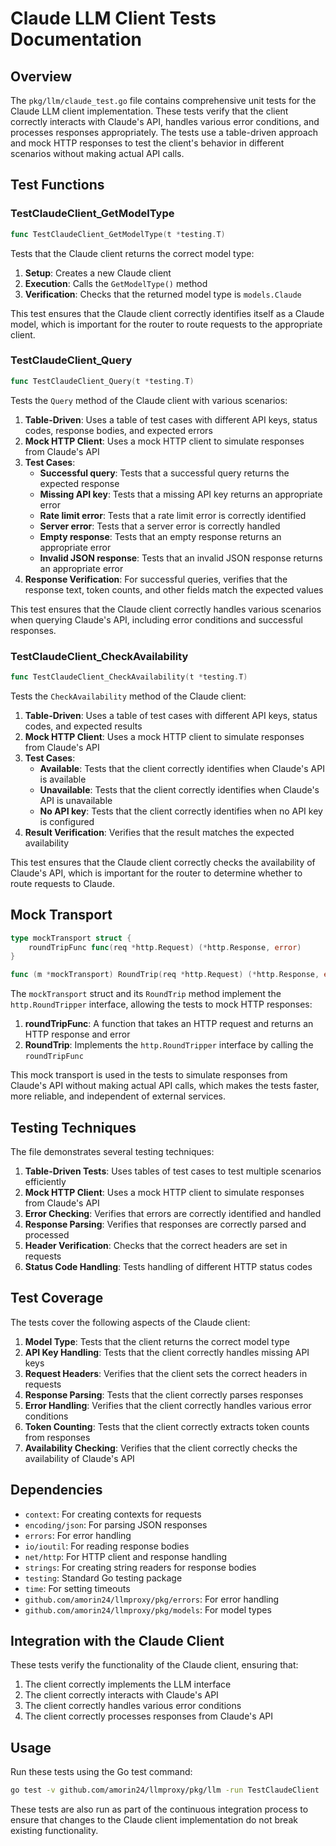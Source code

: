 # Claude LLM Client Tests Documentation

## Overview

The `pkg/llm/claude_test.go` file contains comprehensive unit tests for the Claude LLM client implementation. These tests verify that the client correctly interacts with Claude's API, handles various error conditions, and processes responses appropriately. The tests use a table-driven approach and mock HTTP responses to test the client's behavior in different scenarios without making actual API calls.

## Test Functions

### TestClaudeClient_GetModelType

```go
func TestClaudeClient_GetModelType(t *testing.T)
```

Tests that the Claude client returns the correct model type:

1. **Setup**: Creates a new Claude client
2. **Execution**: Calls the `GetModelType()` method
3. **Verification**: Checks that the returned model type is `models.Claude`

This test ensures that the Claude client correctly identifies itself as a Claude model, which is important for the router to route requests to the appropriate client.

### TestClaudeClient_Query

```go
func TestClaudeClient_Query(t *testing.T)
```

Tests the `Query` method of the Claude client with various scenarios:

1. **Table-Driven**: Uses a table of test cases with different API keys, status codes, response bodies, and expected errors
2. **Mock HTTP Client**: Uses a mock HTTP client to simulate responses from Claude's API
3. **Test Cases**:
   - **Successful query**: Tests that a successful query returns the expected response
   - **Missing API key**: Tests that a missing API key returns an appropriate error
   - **Rate limit error**: Tests that a rate limit error is correctly identified
   - **Server error**: Tests that a server error is correctly handled
   - **Empty response**: Tests that an empty response returns an appropriate error
   - **Invalid JSON response**: Tests that an invalid JSON response returns an appropriate error
4. **Response Verification**: For successful queries, verifies that the response text, token counts, and other fields match the expected values

This test ensures that the Claude client correctly handles various scenarios when querying Claude's API, including error conditions and successful responses.

### TestClaudeClient_CheckAvailability

```go
func TestClaudeClient_CheckAvailability(t *testing.T)
```

Tests the `CheckAvailability` method of the Claude client:

1. **Table-Driven**: Uses a table of test cases with different API keys, status codes, and expected results
2. **Mock HTTP Client**: Uses a mock HTTP client to simulate responses from Claude's API
3. **Test Cases**:
   - **Available**: Tests that the client correctly identifies when Claude's API is available
   - **Unavailable**: Tests that the client correctly identifies when Claude's API is unavailable
   - **No API key**: Tests that the client correctly identifies when no API key is configured
4. **Result Verification**: Verifies that the result matches the expected availability

This test ensures that the Claude client correctly checks the availability of Claude's API, which is important for the router to determine whether to route requests to Claude.

## Mock Transport

```go
type mockTransport struct {
    roundTripFunc func(req *http.Request) (*http.Response, error)
}

func (m *mockTransport) RoundTrip(req *http.Request) (*http.Response, error)
```

The `mockTransport` struct and its `RoundTrip` method implement the `http.RoundTripper` interface, allowing the tests to mock HTTP responses:

1. **roundTripFunc**: A function that takes an HTTP request and returns an HTTP response and error
2. **RoundTrip**: Implements the `http.RoundTripper` interface by calling the `roundTripFunc`

This mock transport is used in the tests to simulate responses from Claude's API without making actual API calls, which makes the tests faster, more reliable, and independent of external services.

## Testing Techniques

The file demonstrates several testing techniques:

1. **Table-Driven Tests**: Uses tables of test cases to test multiple scenarios efficiently
2. **Mock HTTP Client**: Uses a mock HTTP client to simulate responses from Claude's API
3. **Error Checking**: Verifies that errors are correctly identified and handled
4. **Response Parsing**: Verifies that responses are correctly parsed and processed
5. **Header Verification**: Checks that the correct headers are set in requests
6. **Status Code Handling**: Tests handling of different HTTP status codes

## Test Coverage

The tests cover the following aspects of the Claude client:

1. **Model Type**: Tests that the client returns the correct model type
2. **API Key Handling**: Tests that the client correctly handles missing API keys
3. **Request Headers**: Verifies that the client sets the correct headers in requests
4. **Response Parsing**: Tests that the client correctly parses responses
5. **Error Handling**: Verifies that the client correctly handles various error conditions
6. **Token Counting**: Tests that the client correctly extracts token counts from responses
7. **Availability Checking**: Verifies that the client correctly checks the availability of Claude's API

## Dependencies

- `context`: For creating contexts for requests
- `encoding/json`: For parsing JSON responses
- `errors`: For error handling
- `io/ioutil`: For reading response bodies
- `net/http`: For HTTP client and response handling
- `strings`: For creating string readers for response bodies
- `testing`: Standard Go testing package
- `time`: For setting timeouts
- `github.com/amorin24/llmproxy/pkg/errors`: For error handling
- `github.com/amorin24/llmproxy/pkg/models`: For model types

## Integration with the Claude Client

These tests verify the functionality of the Claude client, ensuring that:

1. The client correctly implements the LLM interface
2. The client correctly interacts with Claude's API
3. The client correctly handles various error conditions
4. The client correctly processes responses from Claude's API

## Usage

Run these tests using the Go test command:

```bash
go test -v github.com/amorin24/llmproxy/pkg/llm -run TestClaudeClient
```

These tests are also run as part of the continuous integration process to ensure that changes to the Claude client implementation do not break existing functionality.
